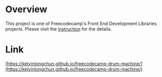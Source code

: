 # Overview

This project is one of Freecodecamp's Front End Development Libraries projects. Please visit the [instruction](https://www.freecodecamp.org/learn/front-end-development-libraries/front-end-development-libraries-projects/build-a-drum-machine) for the details.

# Link

[https://kelvinlongchun.github.io/freecodecamp-drum-machine/](https://kelvinlongchun.github.io/freecodecamp-drum-machine/)

